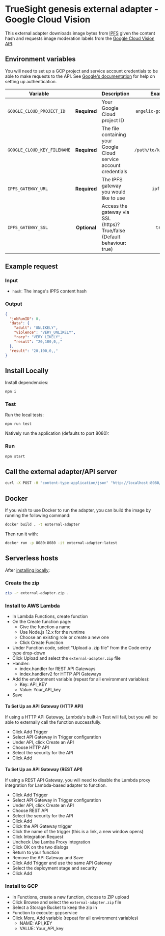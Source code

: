 # TrueSight genesis external adapter - Google Cloud Vision

This external adapter downloads image bytes from [IPFS](https://ipfs.io/) given the content hash and requests image moderation labels from the [Google Cloud Vision API](https://cloud.google.com/vision).

## Environment variables

You will need to set up a GCP project and service account credentials to be able to make requests to the API. See [Google's documentation](https://cloud.google.com/vision/docs/libraries#setting_up_authentication) for help on setting up authentication.

| Variable                    |              | Description                                                              |         Example         |
| --------------------------- | :----------: | ------------------------------------------------------------------------ | :---------------------: |
| `GOOGLE_CLOUD_PROJECT_ID`   | **Required** | Your Google Cloud project ID                                             | `angelic-goldfish-123`  |
| `GOOGLE_CLOUD_KEY_FILENAME` | **Required** | The file containing your Google Cloud service account credentials        | `/path/to/keyfile.json` |
| `IPFS_GATEWAY_URL`          | **Required** | The IPFS gateway you would like to use                                   |        `ipfs.io`        |
| `IPFS_GATEWAY_SSL`          | **Optional** | Access the gateway via SSL (https)? True/false (Default behaviour: true) |         `true`          |

## Example request

### Input

- `hash`: The image's IPFS content hash

### Output

```json
{
  "jobRunID": 0,
  "data": {
    "adult": "UNLIKELY",
    "violence": "VERY_UNLIKELY",
    "racy": "VERY_LIKELY",
    "result": "20,100,0,,"
  },
  "result": "20,100,0,,"
}
```

## Install Locally

Install dependencies:

```bash
npm i
```

### Test

Run the local tests:

```bash
npm run test
```

Natively run the application (defaults to port 8080):

### Run

```bash
npm start
```

## Call the external adapter/API server

```bash
curl -X POST -H "content-type:application/json" "http://localhost:8080/" --data '{ "id": 0, "data": { "hash": "QmdT7hKV1EfuaXSAYa65KUZWJnxF96yRPZNS9WeG8gUsR2" } }'
```

## Docker

If you wish to use Docker to run the adapter, you can build the image by running the following command:

```bash
docker build . -t external-adapter
```

Then run it with:

```bash
docker run -p 8080:8080 -it external-adapter:latest
```

## Serverless hosts

After [installing locally](#install-locally):

### Create the zip

```bash
zip -r external-adapter.zip .
```

### Install to AWS Lambda

- In Lambda Functions, create function
- On the Create function page:
  - Give the function a name
  - Use Node.js 12.x for the runtime
  - Choose an existing role or create a new one
  - Click Create Function
- Under Function code, select "Upload a .zip file" from the Code entry type drop-down
- Click Upload and select the `external-adapter.zip` file
- Handler:
  - index.handler for REST API Gateways
  - index.handlerv2 for HTTP API Gateways
- Add the environment variable (repeat for all environment variables):
  - Key: API_KEY
  - Value: Your_API_key
- Save

#### To Set Up an API Gateway (HTTP API)

If using a HTTP API Gateway, Lambda's built-in Test will fail, but you will be able to externally call the function successfully.

- Click Add Trigger
- Select API Gateway in Trigger configuration
- Under API, click Create an API
- Choose HTTP API
- Select the security for the API
- Click Add

#### To Set Up an API Gateway (REST API)

If using a REST API Gateway, you will need to disable the Lambda proxy integration for Lambda-based adapter to function.

- Click Add Trigger
- Select API Gateway in Trigger configuration
- Under API, click Create an API
- Choose REST API
- Select the security for the API
- Click Add
- Click the API Gateway trigger
- Click the name of the trigger (this is a link, a new window opens)
- Click Integration Request
- Uncheck Use Lamba Proxy integration
- Click OK on the two dialogs
- Return to your function
- Remove the API Gateway and Save
- Click Add Trigger and use the same API Gateway
- Select the deployment stage and security
- Click Add

### Install to GCP

- In Functions, create a new function, choose to ZIP upload
- Click Browse and select the `external-adapter.zip` file
- Select a Storage Bucket to keep the zip in
- Function to execute: gcpservice
- Click More, Add variable (repeat for all environment variables)
  - NAME: API_KEY
  - VALUE: Your_API_key
